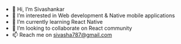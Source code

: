 - 👋 Hi, I’m Sivashankar
- 👀 I’m interested in Web development & Native mobile applications
- 🌱 I’m currently learning React Native  
- 💞️ I’m looking to collaborate on React community 
- 📫 Reach me on sivasha787@gmail.com

<!---
Sivasha787/Sivasha787 is a ✨ special ✨ repository because its `README.md` (this file) appears on your GitHub profile.
You can click the Preview link to take a look at your changes.
--->
